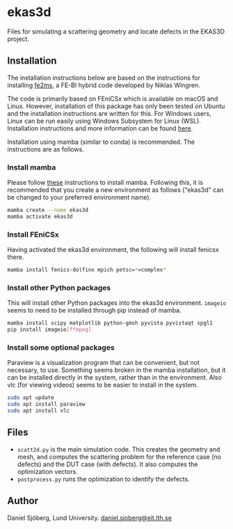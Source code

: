 # ekas3d
Files for simulating a scattering geometry and locate defects in the EKAS3D project.

## Installation

The installation instructions below are based on the instructions for installing [fe2ms](https://github.com/nwingren/fe2ms), a FE-BI hybrid code developed by Niklas Wingren. 

The code is primarily based on FEniCSx which is available on macOS and Linux. However, installation of this package has only been tested on Ubuntu and the installation instructions are written for this. For Windows users, Linux can be run easily using Windows Subsystem for Linux (WSL). Installation instructions and more information can be found [here](https://learn.microsoft.com/en-us/windows/wsl/install).

Installation using mamba (similar to conda) is recommended. The instructions are as follows.

### Install mamba

Please follow [these](https://github.com/conda-forge/miniforge#mambaforge) instructions to install mamba. Following this, it is recommended that you create a new environment as follows ("ekas3d" can be changed to your preferred environment name).

```bash
mamba create --name ekas3d
mamba activate ekas3d
```

### Install FEniCSx

Having activated the ekas3d environment, the following will install fenicsx there.

```bash
mamba install fenics-dolfinx mpich petsc=*=complex*
```

### Install other Python packages

This will install other Python packages into the ekas3d environment. ```imageio``` seems to need to be installed through pip instead of mamba. 

```bash
mamba install scipy matplotlib python-gmsh pyvista pyvistaqt spgl1
pip install imageio[ffmpeg]
```

### Install some optional packages

Paraview is a visualization program that can be convenient, but not necessary, to use. Something seems broken in the mamba installation, but it can be installed directly in the system, rather than in the environment. Also vlc (for viewing videos) seems to be easier to install in the system.

```bash
sudo apt update
sudo apt install paraview
sudo apt install vlc
```


## Files

- ```scatt2d.py``` is the main simulation code. This creates the geometry and mesh, and computes the scattering problem for the reference case (no defects) and the DUT case (with defects). It also computes the optimization vectors.
- ```postprocess.py``` runs the optimization to identify the defects.

## Author

Daniel Sjöberg, Lund University. [daniel.sjoberg@eit.lth.se](mailto:daniel.sjoberg@eit.lth.se)
